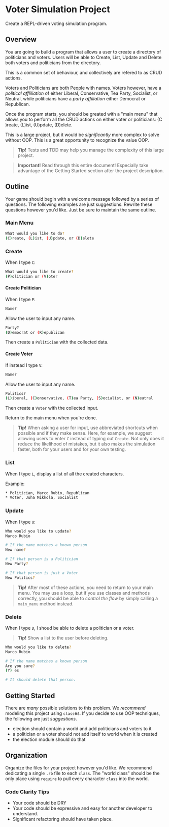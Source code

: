 # Voter Simulation Project

Create a REPL-driven voting simulation program.

## Overview

You are going to build a program that allows a user to create a directory of politicians and voters. Users will be able to Create, List, Update and Delete both voters and politicians from the directory. 

This is a common set of behaviour, and collectively are refered to as CRUD actions. 

Voters and Politicians are both People with names. Voters however, have a _political affliliation_ of either Liberal, Conservative, Tea Party, Socialist, or Neutral, while politicians have a _party affiliation_ either Democrat or Republican.

Once the program starts, you should be greated with a "main menu" that allows you to perform all the CRUD actions on either voter or politicians: (C )reate, (L)ist, (U)pdate, (D)elete.

This is a large project, but it would be _significantly_ more complex to solve without OOP. This is a great opportunity to recognize the value OOP.

> **Tip!** Tests and TDD may help you manage the complexity of this large project.

> **Important!** Read through this entire document! Especially take advantage of the Getting Started section after the project description.

## Outline

Your game should begin with a welcome message followed by a series of questions. The following examples are just suggestions. Rewrite these questions however you'd like. Just be sure to maintain the same outline.

### Main Menu

```sh
What would you like to do?
(C)reate, (L)ist, (U)pdate, or (D)elete
```

### Create

When I type `C`:

```sh
What would you like to create?
(P)olitician or (V)oter
```

#### Create Politician

When I type `P`:

```sh
Name?
```
Allow the user to input any name.

```sh
Party?
(D)emocrat or (R)epublican
```
Then create a `Politician` with the collected data.

#### Create Voter

If instead I type `V`:

```sh
Name?
```
Allow the user to input any name.

```sh
Politics?
(L)iberal, (C)onservative, (T)ea Party, (S)ocialist, or (N)eutral
```

Then create a `Voter` with the collected input.

Return to the main menu when you're done.

> **Tip!** When asking a user for input, use abbreviated shortcuts when possible and if they make sense. Here, for example, we suggest allowing users to enter `C` instead of typing out `Create`. Not only does it reduce the likelihood of mistakes, but it also makes the simulation faster, both for your users and for your own testing.

### List

When I type `L`, display a list of all the created characters.

Example:

```sh
* Politician, Marco Rubio, Republican
* Voter, Juha Mikkola, Socialist
```

### Update

When I type `U`:

```sh
Who would you like to update?
Marco Rubio

# If the name matches a known person
New name?

# If that person is a Politician
New Party?

# If that person is just a Voter
New Politics?
```

> **Tip!** After most of these actions, you need to return to your main menu. You may use a loop, but if you use classes and methods correctly, you should be able to _control the flow_ by simply calling a `main_menu` method instead.

### Delete

When I type `D`, I shoud be able to delete a politician or a voter.
> **Tip!** Show a list to the user before deleting.

```sh
Who would you like to delete?
Marco Rubio

# If the name matches a known person
Are you sure?
(Y) es

# It should delete that person.
```

## Getting Started

There are _many_ possible solutions to this problem. We _recommend_ modeling this project using `class`es. If you decide to use OOP techniques, the following are just _suggestions_.

- election should contain a world and add politicians and voters to it
- a politician or a voter should not add itself to world when it is created
- the election module should do that

## Organization

Organize the files for your project however you'd like. We recommend dedicating a single `.rb` file to each `class`. The "world class" should be the only place using `require` to pull every character `class` into the world.

### Code Clarity Tips 
- Your code should be DRY
- Your code should be expressive and easy for another developer to understand. 
- Significant refactoring should have taken place. 

